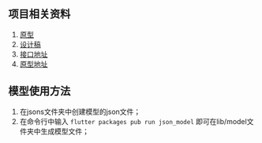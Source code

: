<!--
 * @Description: 
 * @Author:  bean^ <bean_4@163.com>
 * @Date: 2020-02-25 18:15:09
 * @LastEditors:  bean^ <bean_4@163.com>
 * @LastEditTime: 2020-03-05 14:51:12
 -->

## 项目相关资料
1. [原型](https://qw7e2y.axshare.com/#g=1&p=trip)
2. [设计稿](https://lanhuapp.com/web/#/item/project/board?pid=4e1ab473-ead5-42ed-9c45-12a223cb8994)
3. [接口地址](https://www.showdoc.cc/luckyfruit?page_id=3968971674487365)
4. [原型地址](http://prototype.gamegod.com/Lf-20200224/trip.html)


## 模型使用方法
1. 在jsons文件夹中创建模型的json文件；
2. 在命令行中输入 `flutter packages pub run json_model` 即可在lib/model文件夹中生成模型文件；